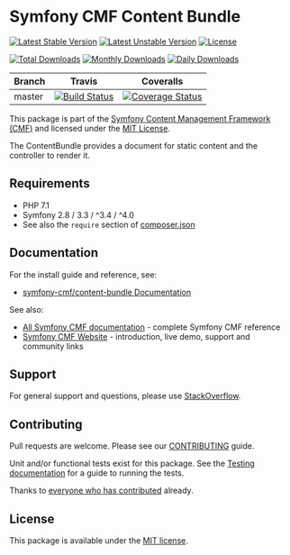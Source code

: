 # Symfony CMF Content Bundle

[![Latest Stable Version](https://poser.pugx.org/symfony-cmf/content-bundle/v/stable)](https://packagist.org/packages/symfony-cmf/content-bundle)
[![Latest Unstable Version](https://poser.pugx.org/symfony-cmf/content-bundle/v/unstable)](https://packagist.org/packages/symfony-cmf/content-bundle)
[![License](https://poser.pugx.org/symfony-cmf/content-bundle/license)](https://packagist.org/packages/symfony-cmf/content-bundle)

[![Total Downloads](https://poser.pugx.org/symfony-cmf/content-bundle/downloads)](https://packagist.org/packages/symfony-cmf/content-bundle)
[![Monthly Downloads](https://poser.pugx.org/symfony-cmf/content-bundle/d/monthly)](https://packagist.org/packages/symfony-cmf/content-bundle)
[![Daily Downloads](https://poser.pugx.org/symfony-cmf/content-bundle/d/daily)](https://packagist.org/packages/symfony-cmf/content-bundle)

Branch | Travis | Coveralls |
------ | ------ | --------- |
master | [![Build Status][travis_unstable_badge]][travis_unstable_link] | [![Coverage Status][coveralls_unstable_badge]][coveralls_unstable_link] |

This package is part of the [Symfony Content Management Framework (CMF)](http://cmf.symfony.com/) and licensed
under the [MIT License](LICENSE).

The ContentBundle provides a document for static content and the controller to render it.


## Requirements

* PHP 7.1
* Symfony 2.8 / 3.3 / ^3.4 / ^4.0
* See also the `require` section of [composer.json](composer.json)

## Documentation

For the install guide and reference, see:

* [symfony-cmf/content-bundle Documentation](http://symfony.com/doc/master/cmf/bundles/routing/index.html)

See also:

* [All Symfony CMF documentation](http://symfony.com/doc/master/cmf/index.html) - complete Symfony CMF reference
* [Symfony CMF Website](http://cmf.symfony.com/) - introduction, live demo, support and community links

## Support

For general support and questions, please use [StackOverflow](http://stackoverflow.com/questions/tagged/symfony-cmf).

## Contributing

Pull requests are welcome. Please see our
[CONTRIBUTING](https://github.com/symfony-cmf/symfony-cmf/blob/master/CONTRIBUTING.md)
guide.

Unit and/or functional tests exist for this package. See the
[Testing documentation](http://symfony.com/doc/master/cmf/components/testing.html)
for a guide to running the tests.

Thanks to
[everyone who has contributed](contributors) already.

## License

This package is available under the [MIT license](src/Resources/meta/LICENSE).

[travis_legacy_badge]: https://travis-ci.org/symfony-cmf/content-bundle.svg?branch=master
[travis_legacy_link]: https://travis-ci.org/symfony-cmf/content-bundle
[travis_stable_badge]: https://travis-ci.org/symfony-cmf/content-bundle.svg?branch=master
[travis_stable_link]: https://travis-ci.org/symfony-cmf/content-bundle
[travis_unstable_badge]: https://travis-ci.org/symfony-cmf/content-bundle.svg?branch=master
[travis_unstable_link]: https://travis-ci.org/symfony-cmf/content-bundle

[coveralls_legacy_badge]: https://coveralls.io/repos/github/symfony-cmf/content-bundle/badge.svg?branch=master
[coveralls_legacy_link]: https://coveralls.io/github/symfony-cmf/content-bundle?branch=master
[coveralls_stable_badge]: https://coveralls.io/repos/github/symfony-cmf/content-bundle/badge.svg?branch=master
[coveralls_stable_link]: https://coveralls.io/github/symfony-cmf/content-bundle?branch=master
[coveralls_unstable_badge]: https://coveralls.io/repos/github/symfony-cmf/content-bundle/badge.svg?branch=master
[coveralls_unstable_link]: https://coveralls.io/github/symfony-cmf/content-bundle?branch=master
